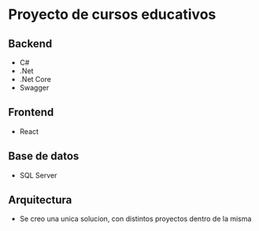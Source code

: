 # Proyecto de cursos educativos

## Backend

- C#
- .Net
- .Net Core
- Swagger

## Frontend

- React

## Base de datos

- SQL Server

## Arquitectura

- Se creo una unica solucion, con distintos proyectos dentro de la misma
